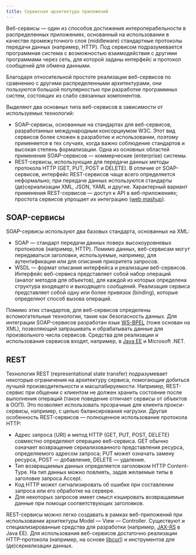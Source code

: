 ```yaml
---
title: Сервисная архитектура приложений
---
```


Веб-сервисы — один из способов достижения интероперабельности в распределенных приложениях, 
основанный на использовании в качестве промежуточного слоя (middleware) стандартные протоколы передачи данных (например, HTTP). 
Под сервисом подразумевается программная система с возможностью взаимодействия с другими программами через сеть, 
для которой заданы интерфейс и протокол сообщений для обмена данными. 

Благодаря относительной простоте реализации веб-сервисов по сравнению с другими распределенными архитектурами, 
они пользуются большой популярностью при разработке программных систем, состоящих из слабо связанных компонентов.

Выделяют два основных типа веб-сервисов в зависимости от используемых технологий:

  * SOAP-сервисы, основанные на стандартах для веб-сервисов, разработанных международным консорциумом W3C. 
    Этот вид сервисов более сложен в разработке и использовании, поэтому применяется в тех случаях, 
    когда важно соблюдение стандартов и высокая степень формализации. Одна из основных областей применения SOAP-сервисов — 
    коммерческие (enterprise) системы.
  * REST-сервисы, использующие для передачи данных методы протокола HTTP (GET, PUT, POST и DELETE). 
    В отличие от SOAP-сервисов, интерфейс REST-сервисов чаще всего определяется неформально; при передаче данных 
    используются стандарты (де)сериализации XML, JSON, YAML и другие. Характерный вариант применения REST-сервисов — 
    доступ к API в веб-приложениях; простота сервисов упрощает их интеграцию ([web mashup][1]).

## SOAP-сервисы

SOAP-сервисы используют два базовых стандарта, основанных на XML:

  * SOAP — стандарт передачи данных поверх высокоуровневых протоколов (например, HTTP). 
    Помимо данных, веб-сервисам могут передаваться заголовки, используемые, например, для аутентификации 
    или для описания приоритета запросов.
  * WSDL — формат описания интерфейса и реализации веб-сервисов. Интерфейс веб-сервиса представляет собой набор операций 
    (аналог методов для объектов), для каждой из которых определена структура входящего и выходящего сообщений. 
    Реализация сервиса представляет собой одну или более привязок (binding), которые определяют способ вызова операций.

Помимо этих стандартов, для веб-сервисов определены вспомогательные технологии, такие как безопасность данных. 
Для интеграции SOAP-сервисов разработан язык [WS-BPEL][2] (тоже основан на XML), позволяющий запрашивать и обрабатывать данные 
для произвольного числа сервисов. Средства для реализации и использования сервисов входят, например, в [Java EE][3] и Microsoft .NET.

## REST

Технология REST (representational state transfer) подразумевает некоторые ограничения на архитектуру сервиса, 
помогающие добиться лучшей производительности и масштабируемости. Например, REST-сервис при общении с клиентом 
не должен хранить состояние после выполнения операций (такое поведение отличает сервисы от объектов в ООП). 
Это позволяет использовать прозрачные для клиента прокси-сервисы, например, с целью балансирования нагрузки. 
Другая особенность REST-сервисов — полноценное использование протокола HTTP:

  * Адрес запроса (URI) и метод HTTP (GET, PUT, POST, DELETE) совместно определяют операцию веб-сервиса. 
    GET обычно означает возвращение сериализованного представления ресурса, определяемого адресом запроса; 
    PUT может означать замену ресурса, POST — добавление, DELETE — удаление.
  * Тип возвращаемых данных определяется заголовком HTTP Content-Type. На тип данных можно повлиять, 
    задав желаемые типы в заголовке запроса Accept.
  * Код HTTP может сигнализировать об ошибке при составлении запроса или его обработке на сервере.
  * Для некоторых запросов имеет смысл кэшировать возвращаемые данные при помощи соответствующих заголовков.

REST-сервисы можно легко создавать в рамках веб-приложений при использовании архитектуры Model — View — Controller. 
Существуют и специализированные средства для разработки (например, [JAX-RS][4] в Java EE). Для использования веб-сервисов 
достаточно реализации HTTP-протокола (например, на основе [libcurl][5]) и инструментов для (де)сериализации данных.

[1]: http://en.wikipedia.org/wiki/Mashup_%28web_application_hybrid%29
[2]: http://en.wikipedia.org/wiki/Business_Process_Execution_Language
[3]: http://docs.oracle.com/javaee/7/tutorial/jaxws.htm
[4]: http://docs.oracle.com/javaee/7/tutorial/jaxrs.htm
[5]: http://en.wikipedia.org/wiki/CURL

